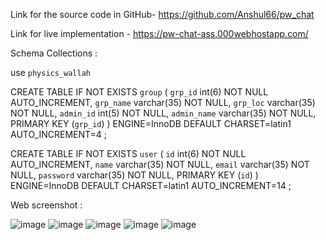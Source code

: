 Link for the source code in GitHub-  https://github.com/Anshul66/pw_chat

Link for live implementation - https://pw-chat-ass.000webhostapp.com/

Schema Collections :

use `physics_wallah`

CREATE TABLE IF NOT EXISTS `group` (
`grp_id` int(6) NOT NULL AUTO_INCREMENT,
  	`grp_name` varchar(35) NOT NULL,
`grp_loc` varchar(35) NOT NULL,
`admin_id` int(5) NOT NULL,
 	`admin_name` varchar(35) NOT NULL,
PRIMARY KEY (`grp_id`)
) ENGINE=InnoDB  DEFAULT CHARSET=latin1 AUTO_INCREMENT=4 ;


CREATE TABLE IF NOT EXISTS `user` (
  	`id` int(6) NOT NULL AUTO_INCREMENT,
 	`name` varchar(35) NOT NULL,
  	`email` varchar(35) NOT NULL,
 	 `password` varchar(35) NOT NULL,
PRIMARY KEY (`id`)
) ENGINE=InnoDB  DEFAULT CHARSET=latin1 AUTO_INCREMENT=14 ;

Web screenshot :

![image](https://user-images.githubusercontent.com/76143377/126891956-8dfdd69b-6635-4996-8bbb-1909feaf2d9a.png)
![image](https://user-images.githubusercontent.com/76143377/126891972-666c8ef6-b3de-4a83-903e-2d8f87a0b937.png)
![image](https://user-images.githubusercontent.com/76143377/126891979-2831c557-b693-4602-af23-f74838c7d096.png)
![image](https://user-images.githubusercontent.com/76143377/126892005-c2103cd3-d054-44e7-97cc-747aeb2a2742.png)
![image](https://user-images.githubusercontent.com/76143377/126892010-d701b63e-47b0-433d-aba2-948dd7b23cbb.png)
